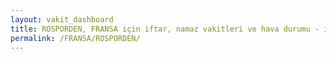 ```yaml
---
layout: vakit_dashboard
title: ROSPORDEN, FRANSA için iftar, namaz vakitleri ve hava durumu - ilçe/eyalet seç
permalink: /FRANSA/ROSPORDEN/
---
```


<script type="text/javascript">
  var GLOBAL_COUNTRY = 'FRANSA';
  var GLOBAL_CITY = 'ROSPORDEN';
  var GLOBAL_STATE = '';
  var lat = 72;
  var lon = 21;
</script>
